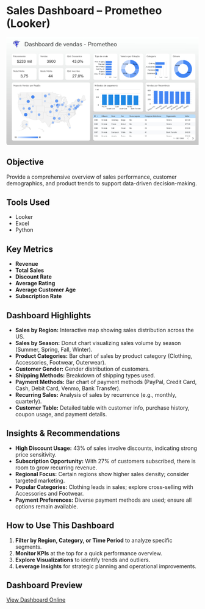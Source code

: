 # Sales Dashboard – Prometheo (Looker)

![Dashboard Example](image.png)

## Objective
Provide a comprehensive overview of sales performance, customer demographics, and product trends to support data-driven decision-making.

## Tools Used
- Looker
- Excel
- Python

## Key Metrics
- **Revenue**
- **Total Sales** 
- **Discount Rate** 
- **Average Rating** 
- **Average Customer Age** 
- **Subscription Rate** 

## Dashboard Highlights

- **Sales by Region:** Interactive map showing sales distribution across the US.
- **Sales by Season:** Donut chart visualizing sales volume by season (Summer, Spring, Fall, Winter).
- **Product Categories:** Bar chart of sales by product category (Clothing, Accessories, Footwear, Outerwear).
- **Customer Gender:** Gender distribution of customers.
- **Shipping Methods:** Breakdown of shipping types used.
- **Payment Methods:** Bar chart of payment methods (PayPal, Credit Card, Cash, Debit Card, Venmo, Bank Transfer).
- **Recurring Sales:** Analysis of sales by recurrence (e.g., monthly, quarterly).
- **Customer Table:** Detailed table with customer info, purchase history, coupon usage, and payment details.

## Insights & Recommendations

- **High Discount Usage:** 43% of sales involve discounts, indicating strong price sensitivity.
- **Subscription Opportunity:** With 27% of customers subscribed, there is room to grow recurring revenue.
- **Regional Focus:** Certain regions show higher sales density; consider targeted marketing.
- **Popular Categories:** Clothing leads in sales; explore cross-selling with Accessories and Footwear.
- **Payment Preferences:** Diverse payment methods are used; ensure all options remain available.

## How to Use This Dashboard
1. **Filter by Region, Category, or Time Period** to analyze specific segments.
2. **Monitor KPIs** at the top for a quick performance overview.
3. **Explore Visualizations** to identify trends and outliers.
4. **Leverage Insights** for strategic planning and operational improvements.

## Dashboard Preview
[View Dashboard Online](https://lookerstudio.google.com/reporting/486efdae-3325-4f42-9f2d-169fcea2114e)



